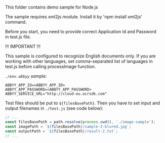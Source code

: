 This folder contains demo sample for Node.js

The sample requires xml2js module. Install it by 'npm install xml2js' command.

Before you start, you need to provide correct Application Id and Password in test.js file.

!!! IMPORTANT !!!

This sample is configured to recognize English documents only.
If you are working with other languages, set comma-separated
list of languages in test.js before calling processImage function.

_`./env.abbyy` sample:_
```
ABBYY_APP_ID=<ABBYY_APP_ID>
ABBYY_APP_PASSWORD=<ABBYY_APP_PASSWORD>
ABBYY_SERVICE_URL="http://cloud-eu.ocrsdk.com"
```

Test files should be put to `${filesBasePath}`. Then you have to set input and output filenames in `./test.js` (see code below):
```js
// ...
const filesBasePath = path.resolve(process.cwd(), './image-sample');
const imagePath = `${filesBasePath}/sample-2-blured.jpg`;
const outputPath = `${filesBasePath}/result-2.txt`;
// ...
```
